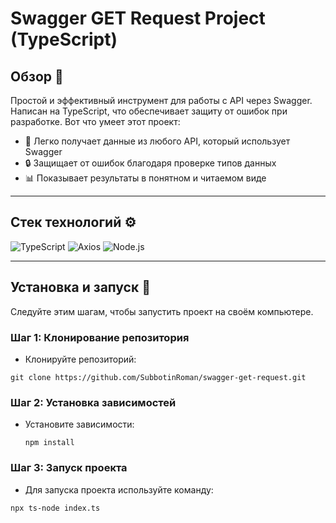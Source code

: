 # Swagger GET Request Project (TypeScript)

## Обзор 🌟 

Простой и эффективный инструмент для работы с API через Swagger. Написан на TypeScript, что обеспечивает защиту от ошибок при разработке. 
Вот что умеет этот проект:

- 🔄 Легко получает данные из любого API, который использует Swagger
- 🔒 Защищает от ошибок благодаря проверке типов данных
- 📊 Показывает результаты в понятном и читаемом виде

---

## Стек технологий ⚙️

  ![TypeScript](https://img.shields.io/badge/TypeScript-007ACC?style=for-the-badge&logo=typescript&logoColor=white)
  ![Axios](https://img.shields.io/badge/Axios-5A29E4?style=for-the-badge&logo=axios&logoColor=white) 
  ![Node.js](https://img.shields.io/badge/Node.js-43853D?style=for-the-badge&logo=node.js&logoColor=white)

---

## Установка и запуск 🚀

Следуйте этим шагам, чтобы запустить проект на своём компьютере.

### Шаг 1: Клонирование репозитория

- Клонируйте репозиторий:

```
git clone https://github.com/SubbotinRoman/swagger-get-request.git
```

### Шаг 2: Установка зависимостей

- Установите зависимости:
  
  ```
  npm install
  ```

### Шаг 3: Запуск проекта

- Для запуска проекта используйте команду:

 ```
 npx ts-node index.ts
  ```
